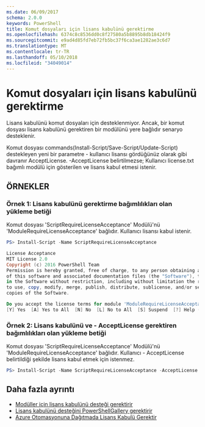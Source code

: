 ```yaml
---
ms.date: 06/09/2017
schema: 2.0.0
keywords: PowerShell
title: Komut dosyaları için lisans kabulünü gerektirme
ms.openlocfilehash: 6374c8c8536dd0c8f27580a5b8895b8db18424f9
ms.sourcegitcommit: e9ad4d85fd7eb72fb5bc37f6ca3ae1282ae3c6d7
ms.translationtype: MT
ms.contentlocale: tr-TR
ms.lasthandoff: 05/10/2018
ms.locfileid: "34049014"
---
```

# <a name="requiring-license-acceptance-for-scripts"></a>Komut dosyaları için lisans kabulünü gerektirme

Lisans kabulünü komut dosyaları için desteklenmiyor. Ancak, bir komut dosyası lisans kabulünü gerektiren bir modülünü yere bağlıdır senaryo desteklenir.

Komut dosyası commands(Install-Script/Save-Script/Update-Script) destekleyen yeni bir parametre - kullanıcı lisansı gördüğünüz olarak gibi davranır AcceptLicense. -AcceptLicense belirtilmezse; Kullanıcı license.txt bağımlı modülü için gösterilen ve lisans kabul etmesi istenir.

## <a name="examples"></a>ÖRNEKLER

### <a name="example-1-install-script-with-dependencies-requiring-license-acceptance"></a>Örnek 1: Lisans kabulünü gerektirme bağımlılıkları olan yükleme betiği

Komut dosyası 'ScriptRequireLicenseAcceptance' Modülü'nü 'ModuleRequireLicenseAcceptance' bağlıdır. Kullanıcı lisansı kabul istenir.

```PowerShell
PS> Install-Script -Name ScriptRequireLicenseAcceptance

License Acceptance
MIT License 2.0
Copyright (c) 2016 PowerShell Team
Permission is hereby granted, free of charge, to any person obtaining a copy
of this software and associated documentation files (the "Software"), to deal
in the Software without restriction, including without limitation the rights
to use, copy, modify, merge, publish, distribute, sublicense, and/or sell
copies of the Software.

Do you accept the license terms for module 'ModuleRequireLicenseAcceptance'.
[Y] Yes  [A] Yes to All  [N] No  [L] No to All  [S] Suspend  [?] Help (default is "N"):
```

### <a name="example-2-install-script-with-dependencies-requiring-license-acceptance-and--acceptlicense"></a>Örnek 2: Lisans kabulünü ve - AcceptLicense gerektiren bağımlılıkları olan yükleme betiği

Komut dosyası 'ScriptRequireLicenseAcceptance' Modülü'nü 'ModuleRequireLicenseAcceptance' bağlıdır. Kullanıcı - AcceptLicense belirtildiği şekilde lisans kabul etmek için istenmez.

```PowerShell
PS> Install-Script -Name ScriptRequireLicenseAcceptance -AcceptLicense
```

## <a name="more-details"></a>Daha fazla ayrıntı

- [Modüller için lisans kabulünü desteği gerektirir](module-license-acceptance.md)
- [Lisans kabulünü desteğini PowerShellGallery gerektirir](../how-to/working-with-items/items-that-require-license-acceptance.md)
- [Azure Otomasyonuna Dağıtmada Lisans Kabulü Gerektir](../how-to/working-with-items/deploy-to-azure-automation.md)